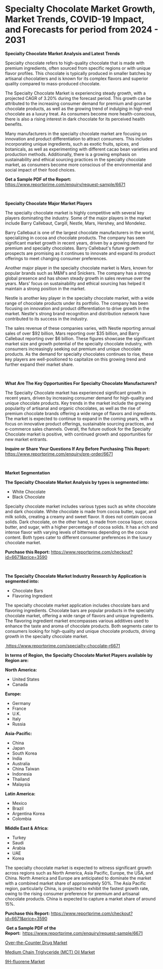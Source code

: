 <p><h1>Specialty Chocolate Market Growth, Market Trends, COVID-19 Impact, and Forecasts for period from 2024 - 2031</h1></p><p><strong>Specialty Chocolate Market Analysis and Latest Trends</strong></p>
<p><p>Specialty chocolate refers to high-quality chocolate that is made with premium ingredients, often sourced from specific regions or with unique flavor profiles. This chocolate is typically produced in smaller batches by artisanal chocolatiers and is known for its complex flavors and superior quality compared to mass-produced chocolate.</p><p>The Specialty Chocolate Market is experiencing steady growth, with a projected CAGR of 3.20% during the forecast period. This growth can be attributed to the increasing consumer demand for premium and gourmet chocolate products, as well as the growing trend of indulging in high-end chocolate as a luxury treat. As consumers become more health-conscious, there is also a rising interest in dark chocolate for its perceived health benefits.</p><p>Many manufacturers in the specialty chocolate market are focusing on innovation and product differentiation to attract consumers. This includes incorporating unique ingredients, such as exotic fruits, spices, and botanicals, as well as experimenting with different cacao bean varieties and production methods. Additionally, there is a growing emphasis on sustainability and ethical sourcing practices in the specialty chocolate market, as consumers become more conscious of the environmental and social impact of their food choices.</p></p>
<p><strong>Get a Sample PDF of the Report:&nbsp;</strong> <a href="https://www.reportprime.com/enquiry/request-sample/6671">https://www.reportprime.com/enquiry/request-sample/6671</a></p>
<p>&nbsp;</p>
<p><strong>Specialty Chocolate Major Market Players</strong></p>
<p><p>The specialty chocolate market is highly competitive with several key players dominating the industry. Some of the major players in the market include Barry Callebaut, Cargill, Nestle, Mars, Hershey, and Mondelez.</p><p>Barry Callebaut is one of the largest chocolate manufacturers in the world, specializing in cocoa and chocolate products. The company has seen significant market growth in recent years, driven by a growing demand for premium and specialty chocolates. Barry Callebaut's future growth prospects are promising as it continues to innovate and expand its product offerings to meet changing consumer preferences.</p><p>Another major player in the specialty chocolate market is Mars, known for popular brands such as M&M's and Snickers. The company has a strong global presence and has shown steady growth in sales revenue over the years. Mars' focus on sustainability and ethical sourcing has helped it maintain a strong position in the market.</p><p>Nestle is another key player in the specialty chocolate market, with a wide range of chocolate products under its portfolio. The company has been focusing on innovation and product differentiation to drive growth in the market. Nestle's strong brand recognition and distribution network have contributed to its success in the industry.</p><p>The sales revenue of these companies varies, with Nestle reporting annual sales of over $92 billion, Mars reporting over $35 billion, and Barry Callebaut reporting over $6 billion. These figures showcase the significant market size and growth potential of the specialty chocolate industry, with consumers increasingly seeking out premium and unique chocolate products. As the demand for specialty chocolates continues to rise, these key players are well-positioned to capitalize on this growing trend and further expand their market share.</p></p>
<p>&nbsp;</p>
<p><strong>What Are The Key Opportunities For Specialty Chocolate Manufacturers?</strong></p>
<p><p>The Specialty Chocolate market has experienced significant growth in recent years, driven by increasing consumer demand for high-quality and unique chocolate products. Key trends in the market include the growing popularity of artisanal and organic chocolates, as well as the rise of premium chocolate brands offering a wide range of flavors and ingredients. The market is expected to continue to expand in the coming years, with a focus on innovative product offerings, sustainable sourcing practices, and e-commerce sales channels. Overall, the future outlook for the Specialty Chocolate market is positive, with continued growth and opportunities for new market entrants.</p></p>
<p><strong>Inquire or Share Your Questions If Any Before Purchasing This Report:</strong> <a href="https://www.reportprime.com/enquiry/pre-order/6671">https://www.reportprime.com/enquiry/pre-order/6671</a></p>
<p>&nbsp;</p>
<p><strong>Market Segmentation</strong></p>
<p><strong>The Specialty Chocolate Market Analysis by types is segmented into:</strong></p>
<p><ul><li>White Chocolate</li><li>Black Chocolate</li></ul></p>
<p><p>Specialty chocolate market includes various types such as white chocolate and dark chocolate. White chocolate is made from cocoa butter, sugar, and milk solids, creating a creamy and sweet flavor. It does not contain cocoa solids. Dark chocolate, on the other hand, is made from cocoa liquor, cocoa butter, and sugar, with a higher percentage of cocoa solids. It has a rich and intense flavor with varying levels of bitterness depending on the cocoa content. Both types cater to different consumer preferences in the luxury chocolate market.</p></p>
<p><strong>Purchase this Report:&nbsp;</strong><a href="https://www.reportprime.com/checkout?id=6671&price=3590">https://www.reportprime.com/checkout?id=6671&price=3590</a></p>
<p>&nbsp;</p>
<p><strong>The Specialty Chocolate Market Industry Research by Application is segmented into:</strong></p>
<p><ul><li>Chocolate Bars</li><li>Flavoring Ingredient</li></ul></p>
<p><p>The specialty chocolate market application includes chocolate bars and flavoring ingredients. Chocolate bars are popular products in the specialty chocolate market, offering a wide range of flavors and unique ingredients. The flavoring ingredient market encompasses various additives used to enhance the taste and aroma of chocolate products. Both segments cater to consumers looking for high-quality and unique chocolate products, driving growth in the specialty chocolate market.</p></p>
<p><a href="https://www.reportprime.com/specialty-chocolate-r6671">&nbsp;https://www.reportprime.com/specialty-chocolate-r6671</a></p>
<p><strong>In terms of Region, the Specialty Chocolate Market Players available by Region are:</strong></p>
<p>
    <p> <strong> North America: </strong>
        <ul>
            <li>United States</li>
            <li>Canada</li>
        </ul>
        </p> 
    <p> <strong> Europe: </strong>
        <ul>
            <li>Germany</li>
            <li>France</li>
            <li>U.K.</li>
            <li>Italy</li>
            <li>Russia</li>
        </ul>
        </p> 
    <p> <strong> Asia-Pacific: </strong>
        <ul>
            <li>China</li>
            <li>Japan</li>
            <li>South Korea</li>
            <li>India</li>
            <li>Australia</li>
            <li>China Taiwan</li>
            <li>Indonesia</li>
            <li>Thailand</li>
            <li>Malaysia</li>
        </ul>
        </p> 
    <p> <strong> Latin America: </strong>
        <ul>
            <li>Mexico</li>
            <li>Brazil</li>
            <li>Argentina Korea</li>
            <li>Colombia</li>
        </ul>
        </p> 
    <p> <strong> Middle East & Africa: </strong>
        <ul>
            <li>Turkey</li>
            <li>Saudi</li>
            <li>Arabia</li>
            <li>UAE</li>
            <li>Korea</li>
        </ul>
    </p>
    </p>
<p><p>The specialty chocolate market is expected to witness significant growth across regions such as North America, Asia Pacific, Europe, the USA, and China. North America and Europe are anticipated to dominate the market with a combined market share of approximately 50%. The Asia Pacific region, particularly China, is projected to exhibit the fastest growth rate, owing to the rising consumer preference for premium and artisanal chocolate products. China is expected to capture a market share of around 15%.</p></p>
<p><strong>Purchase this Report: </strong><a href="https://www.reportprime.com/checkout?id=6671&price=3590">https://www.reportprime.com/checkout?id=6671&price=3590</a></p>
<p>&nbsp;<strong>Get a Sample PDF of the Report:&nbsp;&nbsp;</strong><a href="https://www.reportprime.com/enquiry/request-sample/6671">https://www.reportprime.com/enquiry/request-sample/6671</a></p>
<p><strong></strong></p>
<p><p><a href="https://www.linkedin.com/pulse/over-the-counter-drug-market-goal-estimating-size-future-growth-fygbf?trackingId=BKynEOAlLTGipAf0VSiWcg%3D%3D">Over-the-Counter Drug Market</a></p><p><a href="https://www.linkedin.com/pulse/medium-chain-triglyceride-mct-oil-market-research-report-provides-8myff?trackingId=u7Nc6PhjQpk0X288LqiapQ%3D%3D">Medium Chain Triglyceride (MCT) Oil Market</a></p><p><a href="https://www.linkedin.com/pulse/9h-fluorene-market-size-focuses-dynamics-in-depth-analysis-nxeze?trackingId=PNrGkwW%2B3u9at9qne4bX%2Fg%3D%3D">9H-fluorene Market</a></p></p>